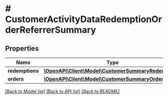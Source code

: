 # # CustomerActivityDataRedemptionOrderReferrerSummary

## Properties

Name | Type | Description | Notes
------------ | ------------- | ------------- | -------------
**redemptions** | [**\OpenAPI\Client\Model\CustomerSummaryRedemptions**](CustomerSummaryRedemptions.md) |  |
**orders** | [**\OpenAPI\Client\Model\CustomerSummaryOrders**](CustomerSummaryOrders.md) |  |

[[Back to Model list]](../../README.md#models) [[Back to API list]](../../README.md#endpoints) [[Back to README]](../../README.md)
